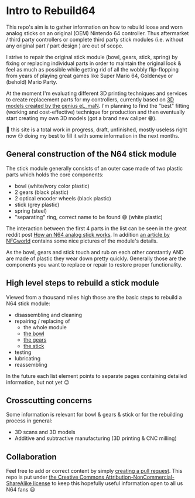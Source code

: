 # Intro to Rebuild64
This repo's aim is to gather information on how to rebuild loose and worn analog sticks on an original (OEM) Nintendo 64 controller. Thus aftermarket / third party controllers or complete third party stick modules (i.e. without any original part / part design ) are out of scope.

I strive to repair the original stick module (bowl, gears, stick, spring) by fixing or replacing individual parts in order to maintain the original look & feel as much as possible while getting rid of all the wobbly flip-flopping from years of playing great games like Super Mario 64, Goldeneye or (behold) Mario Party.

At the moment I'm evaluating different 3D printing techniques and services to create replacement parts for my controllers, currently based on [3D models created by the genius eL_maN](https://www.thingiverse.com/thing:3053523). I'm  planning to find the "best" fitting (working and cost-effective) technique for production and then eventually start creating my own 3D models (got a brand new caliper :grin:).

:construction: this site is a total work in progress, draft, unfinished, mostly useless right now :smirk: doing my best to fill it with some information in the next months.

## General construction of the N64 stick module
The stick module generally consists of an outer case made of two plastic parts which holds the core components:
- bowl (white/ivory color plastic)
- 2 gears (black plastic)
- 2 optical encoder wheels (black plastic)
- stick (grey plastic)
- spring (steel)
- "separating" ring, correct name to be found :sweat_smile: (white plastic)

The interaction between the first 4 parts in the list can be seen in the great reddit post [How an N64 analog stick works](https://www.reddit.com/r/gaminggifs/comments/9hrsvc/how_an_n64_analog_stick_works/). In addition [an article by NFGworld](https://web.archive.org/web/20170107110048/https://nfgworld.com/mb/thread/447-Nintendo-s-N64-Pad-What-s-Inside) contains some nice pictures of the module's details.

As the bowl, gears and stick touch and rub on each other constantly AND are made of plastic they wear down pretty quickly. Generally those are the components you want to replace or repair to restore proper functionality.

## High level steps to rebuild a stick module

Viewed from a thousand miles high those are the basic steps to rebuild a N64 stick module:

- disassembling and cleaning
- repairing / replacing of
    - the whole module
    - [the bowl](bowl/bowl.md)
    - [the gears](gears/gears.md)
    - [the stick](stick/stick.md)
- testing
- lubricating
- reassembling

In the future each list element points to separate pages containing detailed information, but not yet :wink:

## Crosscutting concerns

Some information is relevant for bowl & gears & stick or for the rebuilding process in general:
- 3D scans and 3D models
- Additive and subtractive manufacturing (3D printing & CNC milling)

## Collaboration
Feel free to add or correct content by simply [creating a pull request](https://github.com/herzogf/rebuild64/pulls). This repo is put under [the Creative Commons Attribution-NonCommercial-ShareAlike license](LICENSE.md) to keep this hopefully useful information open to all us N64 fans :smiley: